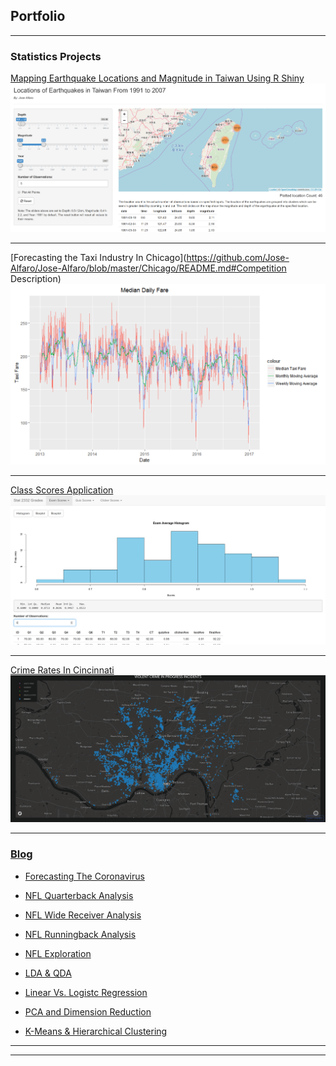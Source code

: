 ## Portfolio

---

### Statistics Projects 

[Mapping Earthquake Locations and Magnitude in Taiwan Using R Shiny](https://josealfaro.shinyapps.io/Taiwan_Earthquake_Project/)
<img src="images/Earthquake.PNG?raw=true"/>

---
[Forecasting the Taxi Industry In Chicago](https://github.com/Jose-Alfaro/Jose-Alfaro/blob/master/Chicago/README.md#Competition Description)
<img src="images/Moving Average.PNG?raw=true"/>

---
[Class Scores Application](https://josealfaro.shinyapps.io/Class_Shiny_App/)
<img src="images/ClassScores.PNG?raw=true"/>

---
[Crime Rates In Cincinnati](/pdf/Police_Report.pdf)
<img src="images/ViolentCrimes.PNG?raw=true"/>

---

### [Blog](https://theoutlier.netlify.com/)
- [Forecasting The Coronavirus](https://theoutlier.netlify.com/2020/03/corona-virus/)
- [NFL Quarterback Analysis](https://theoutlier.netlify.com/2020/01/nfl-quarterback/)
- [NFL Wide Receiver Analysis](https://theoutlier.netlify.com/2020/01/nfl-wide-receiver/)
- [NFL Runningback Analysis](https://theoutlier.netlify.com/2020/01/nfl-running-back-analysis/)

- [NFL Exploration]()
- [LDA & QDA](http://example.com/)
- [Linear Vs. Logistc Regression](http://example.com/)
- [PCA and Dimension Reduction](http://example.com/)
- [K-Means & Hierarchical Clustering](http://example.com/)

---




---
